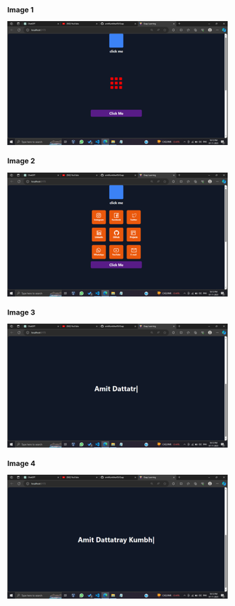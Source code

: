 ### Image 1
![Image 1](images/image1.png)
### Image 2
![Image 1](images/image2.png)
### Image 3
![Image 1](images/image3.png)
### Image 4
![Image 1](images/image4.png)